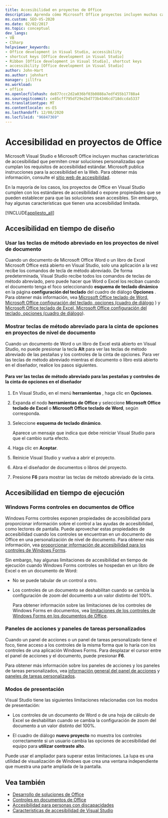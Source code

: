 ```yaml
---
title: Accesibilidad en proyectos de Office
description: Aprenda cómo Microsoft Office proyectos incluyen muchas características de accesibilidad que le permiten crear soluciones personalizadas que cumplan los requisitos de accesibilidad estándar.
ms.custom: SEO-VS-2020
ms.date: 02/02/2017
ms.topic: conceptual
dev_langs:
- VB
- CSharp
helpviewer_keywords:
- Office development in Visual Studio, accessibility
- shortcut keys [Office development in Visual Studio]
- Ribbon [Office development in Visual Studio], shortcut keys
- accessibility [Office development in Visual Studio]
author: John-Hart
ms.author: johnhart
manager: jillfra
ms.workload:
- office
ms.openlocfilehash: de877ccc2d2a036bf03b0888a7edf455b17788a4
ms.sourcegitcommit: ce85cff795df29e2bd773b4346cd718dccda5337
ms.translationtype: MT
ms.contentlocale: es-ES
ms.lasthandoff: 12/08/2020
ms.locfileid: "96847369"
---
```

# <a name="accessibility-in-office-projects"></a>Accesibilidad en proyectos de Office

Microsoft Visual Studio e Microsoft Office incluyen muchas características de accesibilidad que permiten crear soluciones personalizadas que cumplan los requisitos de accesibilidad estándar. Microsoft publica instrucciones para la accesibilidad en la Web. Para obtener más información, consulte el [sitio web de accesibilidad](https://www.microsoft.com/accessibility/).

En la mayoría de los casos, los proyectos de Office en Visual Studio cumplen con los estándares de accesibilidad o expone propiedades que se pueden establecer para que las soluciones sean accesibles. Sin embargo, hay algunas características que tienen una accesibilidad limitada.

[!INCLUDE[appliesto_all](../vsto/includes/appliesto-all-md.md)]

## <a name="accessibility-at-design-time"></a>Accesibilidad en tiempo de diseño

### <a name="use-shortcut-keys-in-document-level-projects"></a>Usar las teclas de método abreviado en los proyectos de nivel de documento
 Cuando un documento de Microsoft Office Word o un libro de Excel Microsoft Office está abierto en Visual Studio, solo una aplicación a la vez recibe los comandos de tecla de método abreviado. De forma predeterminada, Visual Studio recibe todos los comandos de teclas de método abreviado, pero puede hacer que Word o Excel los reciban cuando el documento tenga el foco seleccionando **esquema de teclado dinámico** en la página **configuración del teclado** del cuadro de diálogo **Opciones** . Para obtener más información, vea [Microsoft Office teclado de Word, Microsoft Office configuración del teclado, opciones (cuadro de diálogo](../vsto/microsoft-office-word-keyboard-microsoft-office-keyboard-settings-options-dialog-box.md) ) y [Microsoft Office teclado de Excel, Microsoft Office configuración del teclado, opciones (cuadro de diálogo](../vsto/microsoft-office-excel-keyboard-microsoft-office-keyboard-settings-options-dialog-box.md)).

### <a name="display-shortcut-keys-for-the-ribbon-in-document-level-projects"></a>Mostrar teclas de método abreviado para la cinta de opciones en proyectos de nivel de documento
 Cuando un documento de Word o un libro de Excel está abierto en Visual Studio, no puede presionar la tecla **Alt** para ver las teclas de método abreviado de las pestañas y los controles de la cinta de opciones. Para ver las teclas de método abreviado mientras el documento o libro está abierto en el diseñador, realice los pasos siguientes.

#### <a name="to-view-shortcut-keys-for-ribbon-tabs-and-controls-in-the-designer"></a>Para ver las teclas de método abreviado para las pestañas y controles de la cinta de opciones en el diseñador

1. En Visual Studio, en el menú **herramientas** , haga clic en **Opciones**.

2. Expanda el nodo **herramientas de Office** y seleccione **Microsoft Office teclado de Excel** o **Microsoft Office teclado de Word**, según corresponda.

3. Seleccione **esquema de teclado dinámico**.

     Aparece un mensaje que indica que debe reiniciar Visual Studio para que el cambio surta efecto.

4. Haga clic en **Aceptar**.

5. Reinicie Visual Studio y vuelva a abrir el proyecto.

6. Abra el diseñador de documentos o libros del proyecto.

7. Presione **F6** para mostrar las teclas de método abreviado de la cinta.

## <a name="accessibility-at-run-time"></a>Accesibilidad en tiempo de ejecución

### <a name="windows-forms-controls-on-office-documents"></a>Windows Forms controles en documentos de Office
 Windows Forms controles exponen propiedades de accesibilidad para proporcionar información sobre el control a las ayudas de accesibilidad, como lectores de pantalla. Puede aprovechar estas propiedades de accesibilidad cuando los controles se encuentran en un documento de Office en una personalización de nivel de documento. Para obtener más información, vea [proporcionar información de accesibilidad para los controles de Windows Forms](/dotnet/framework/winforms/controls/providing-accessibility-information-for-controls-on-a-windows-form).

 Sin embargo, hay algunas limitaciones de accesibilidad en tiempo de ejecución cuando Windows Forms controles se hospedan en un libro de Excel o en un documento de Word:

- No se puede tabular de un control a otro.

- Los controles de un documento se deshabilitan cuando se cambia la configuración de zoom del documento a un valor distinto del 100%.

  Para obtener información sobre las limitaciones de los controles de Windows Forms en documentos, vea [limitaciones de los controles de Windows Forms en los documentos de Office](../vsto/limitations-of-windows-forms-controls-on-office-documents.md).

### <a name="actions-panes-and-custom-task-panes"></a>Paneles de acciones y paneles de tareas personalizados
 Cuando un panel de acciones o un panel de tareas personalizado tiene el foco, tiene acceso a los controles de la misma forma que lo haría con los controles de una aplicación Windows Forms. Para desplazar el cursor entre el panel de acciones y el documento, puede presionar **F6**.

 Para obtener más información sobre los paneles de acciones y los paneles de tareas personalizados, vea [información general del panel de acciones](../vsto/actions-pane-overview.md) y [paneles de tareas personalizados](../vsto/custom-task-panes.md).

### <a name="display-modes"></a>Modos de presentación

Visual Studio tiene las siguientes limitaciones relacionadas con los modos de presentación:

- Los controles de un documento de Word o de una hoja de cálculo de Excel se deshabilitan cuando se cambia la configuración de zoom del documento a un valor distinto del 100%.

- El cuadro de diálogo **nuevo proyecto** no muestra los controles correctamente si un usuario cambia las opciones de accesibilidad del equipo para **utilizar contraste alto**.

Puede usar el ampliador para superar estas limitaciones. La lupa es una utilidad de visualización de Windows que crea una ventana independiente que muestra una parte ampliada de la pantalla.

## <a name="see-also"></a>Vea también

- [Desarrollo de soluciones de Office](../vsto/developing-office-solutions.md)
- [Controles en documentos de Office](../vsto/controls-on-office-documents.md)
- [Accesibilidad para personas con discapacidades](../ide/reference/accessibility-features-of-visual-studio.md)
- [Características de accesibilidad de Visual Studio](../ide/reference/accessibility-features-of-visual-studio.md)